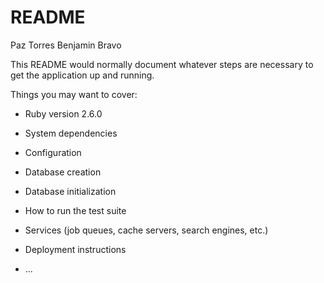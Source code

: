 # README
Paz Torres
Benjamin Bravo

This README would normally document whatever steps are necessary to get the
application up and running.

Things you may want to cover:

* Ruby version 2.6.0

* System dependencies

* Configuration

* Database creation

* Database initialization

* How to run the test suite

* Services (job queues, cache servers, search engines, etc.)

* Deployment instructions

* ...
